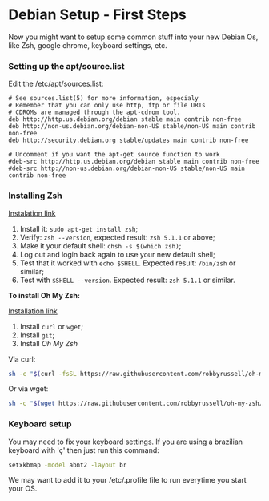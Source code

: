 # Debian Setup - First Steps

Now you might want to setup some common stuff into your new Debian Os, like Zsh, google chrome, keyboard settings, etc.

### Setting up the apt/source.list
Edit the /etc/apt/sources.list:
```
# See sources.list(5) for more information, especialy
# Remember that you can only use http, ftp or file URIs
# CDROMs are managed through the apt-cdrom tool.
deb http://http.us.debian.org/debian stable main contrib non-free
deb http://non-us.debian.org/debian-non-US stable/non-US main contrib non-free
deb http://security.debian.org stable/updates main contrib non-free

# Uncomment if you want the apt-get source function to work
#deb-src http://http.us.debian.org/debian stable main contrib non-free
#deb-src http://non-us.debian.org/debian-non-US stable/non-US main contrib non-free
```

### Installing Zsh

[Instalation link](https://github.com/robbyrussell/oh-my-zsh/wiki/Installing-ZSH#zsh)

1. Install it: `sudo apt-get install zsh`;
2. Verify: `zsh --version`, expected result: `zsh 5.1.1` or above;
3. Make it your default shell: `chsh -s $(which zsh)`;
4. Log out and login back again to use your new default shell;
5. Test that it worked with `echo $SHELL`. Expected result: `/bin/zsh` or similar;
6. Test with `$SHELL --version`. Expected result: `zsh 5.1.1` or similar.

**To install Oh My Zsh:**

[Installation link](https://github.com/robbyrussell/oh-my-zsh#getting-started)

1. Install `curl` or `wget`;
2. Install `git`;
3. Install *Oh My Zsh*

Via curl:
```sh
sh -c "$(curl -fsSL https://raw.githubusercontent.com/robbyrussell/oh-my-zsh/master/tools/install.sh)"
```
Or via wget:
```sh
sh -c "$(wget https://raw.githubusercontent.com/robbyrussell/oh-my-zsh/master/tools/install.sh -O -)"
```

### Keyboard setup

You may need to fix your keyboard settings. If you are using a brazilian keyboard with 'ç' then just run this command:

```sh
setxkbmap -model abnt2 -layout br
```

We may want to add it to your /etc/.profile file to run everytime you start your OS.
